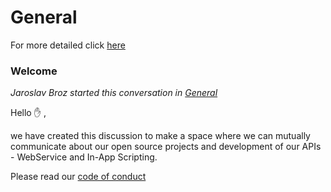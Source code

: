 # General 

For more detailed click [here](https://github.com/orgs/Dlubal-Software/discussions/categories/general)

### **Welcome**

*Jaroslav Broz started this conversation in [General](https://github.com/orgs/Dlubal-Software/discussions/categories/general)*

Hello ✋ ,

we have created this discussion to make a space where we can mutually communicate about our open source projects and development of our APIs - WebService and In-App Scripting. 


Please read our [code of conduct](/guide/CODE_OF_CONDUCT.md)

